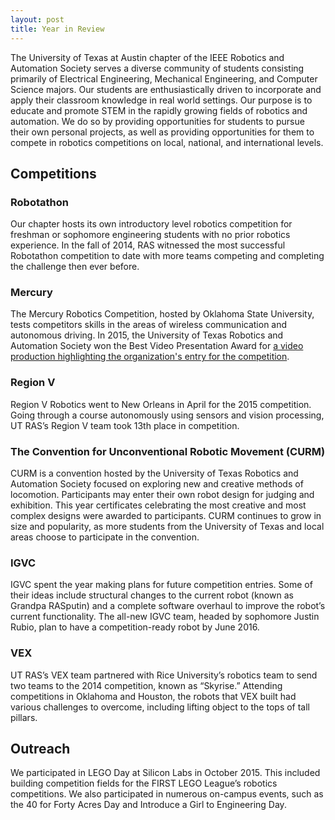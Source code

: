 ```yaml
---
layout: post
title: Year in Review
---
```


The University of Texas at Austin chapter of the IEEE Robotics and Automation
Society serves a diverse community of students consisting primarily of
Electrical Engineering, Mechanical Engineering, and Computer Science majors. Our
students are enthusiastically driven to incorporate and apply their classroom
knowledge in real world settings. Our purpose is to educate and promote STEM in
the rapidly growing fields of robotics and automation. We do so by providing
opportunities for students to pursue their own personal projects, as well as
providing opportunities for them to compete in robotics competitions on local,
national, and international levels.


## Competitions

### Robotathon
Our chapter hosts its own introductory level robotics competition for freshman
or sophomore engineering students with no prior robotics experience. In the fall
of 2014, RAS witnessed the most successful Robotathon competition to date with
more teams competing and completing the challenge then ever before.

### Mercury
The Mercury Robotics Competition, hosted by Oklahoma State University, tests
competitors skills in the areas of wireless communication and autonomous
driving. In 2015, the University of Texas Robotics and Automation Society won
the Best Video Presentation Award for [<span class="bodyLink">a video production highlighting the organization's entry for the competition</span>](https://www.youtube.com/watch?v=QIHHMD3rOR0).

### Region V
Region V Robotics went to New Orleans in April for the 2015 competition. Going
through a course autonomously using sensors and vision processing, UT RAS’s
Region V team took 13th place in competition.

### The Convention for Unconventional Robotic Movement (CURM)
CURM is a convention hosted by the University of Texas Robotics and Automation
Society focused on exploring new and creative methods of locomotion.
Participants may enter their own robot design for judging and exhibition. This
year certificates celebrating the most creative and most complex designs were
awarded to participants. CURM continues to grow in size and popularity, as more
students from the University of Texas and local areas choose to participate in
the convention.

### IGVC
IGVC spent the year making plans for future competition entries. Some of their
ideas include structural changes to the current robot (known as Grandpa
RASputin) and a complete software overhaul to improve the robot’s current
functionality. The all-new IGVC team, headed by sophomore Justin Rubio, plan to
have a competition-ready robot by June 2016.

### VEX
UT RAS’s VEX team partnered with Rice University’s robotics team to send two
teams to the 2014 competition, known as “Skyrise.” Attending competitions in
Oklahoma and Houston, the robots that VEX built had various challenges to
overcome, including lifting object to the tops of tall pillars.

## Outreach

We participated in LEGO Day at Silicon Labs in October 2015. This included
building competition fields for the FIRST LEGO League’s robotics competitions.
We also participated in numerous on-campus events, such as the 40 for Forty
Acres Day and Introduce a Girl to Engineering Day.

